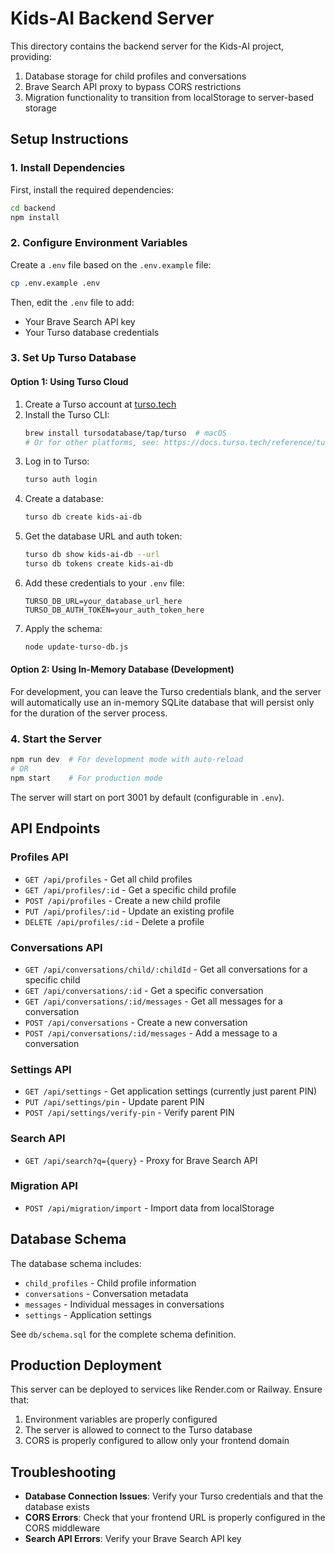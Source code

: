 # Kids-AI Backend Server

This directory contains the backend server for the Kids-AI project, providing:

1. Database storage for child profiles and conversations
2. Brave Search API proxy to bypass CORS restrictions
3. Migration functionality to transition from localStorage to server-based storage

## Setup Instructions

### 1. Install Dependencies

First, install the required dependencies:

```bash
cd backend
npm install
```

### 2. Configure Environment Variables

Create a `.env` file based on the `.env.example` file:

```bash
cp .env.example .env
```

Then, edit the `.env` file to add:
- Your Brave Search API key
- Your Turso database credentials

### 3. Set Up Turso Database

#### Option 1: Using Turso Cloud

1. Create a Turso account at [turso.tech](https://turso.tech)
2. Install the Turso CLI:
   ```bash
   brew install tursodatabase/tap/turso  # macOS
   # Or for other platforms, see: https://docs.turso.tech/reference/turso-cli
   ```
3. Log in to Turso:
   ```bash
   turso auth login
   ```
4. Create a database:
   ```bash
   turso db create kids-ai-db
   ```
5. Get the database URL and auth token:
   ```bash
   turso db show kids-ai-db --url
   turso db tokens create kids-ai-db
   ```
6. Add these credentials to your `.env` file:
   ```
   TURSO_DB_URL=your_database_url_here
   TURSO_DB_AUTH_TOKEN=your_auth_token_here
   ```
7. Apply the schema:
   ```bash
   node update-turso-db.js
   ```

#### Option 2: Using In-Memory Database (Development)

For development, you can leave the Turso credentials blank, and the server will automatically use an in-memory SQLite database that will persist only for the duration of the server process.

### 4. Start the Server

```bash
npm run dev  # For development mode with auto-reload
# OR
npm start    # For production mode
```

The server will start on port 3001 by default (configurable in `.env`).

## API Endpoints

### Profiles API

- `GET /api/profiles` - Get all child profiles
- `GET /api/profiles/:id` - Get a specific child profile
- `POST /api/profiles` - Create a new child profile
- `PUT /api/profiles/:id` - Update an existing profile
- `DELETE /api/profiles/:id` - Delete a profile

### Conversations API

- `GET /api/conversations/child/:childId` - Get all conversations for a specific child
- `GET /api/conversations/:id` - Get a specific conversation
- `GET /api/conversations/:id/messages` - Get all messages for a conversation
- `POST /api/conversations` - Create a new conversation
- `POST /api/conversations/:id/messages` - Add a message to a conversation

### Settings API

- `GET /api/settings` - Get application settings (currently just parent PIN)
- `PUT /api/settings/pin` - Update parent PIN
- `POST /api/settings/verify-pin` - Verify parent PIN

### Search API

- `GET /api/search?q={query}` - Proxy for Brave Search API

### Migration API

- `POST /api/migration/import` - Import data from localStorage

## Database Schema

The database schema includes:

- `child_profiles` - Child profile information
- `conversations` - Conversation metadata
- `messages` - Individual messages in conversations
- `settings` - Application settings

See `db/schema.sql` for the complete schema definition.

## Production Deployment

This server can be deployed to services like Render.com or Railway. Ensure that:

1. Environment variables are properly configured
2. The server is allowed to connect to the Turso database
3. CORS is properly configured to allow only your frontend domain

## Troubleshooting

- **Database Connection Issues**: Verify your Turso credentials and that the database exists
- **CORS Errors**: Check that your frontend URL is properly configured in the CORS middleware
- **Search API Errors**: Verify your Brave Search API key

